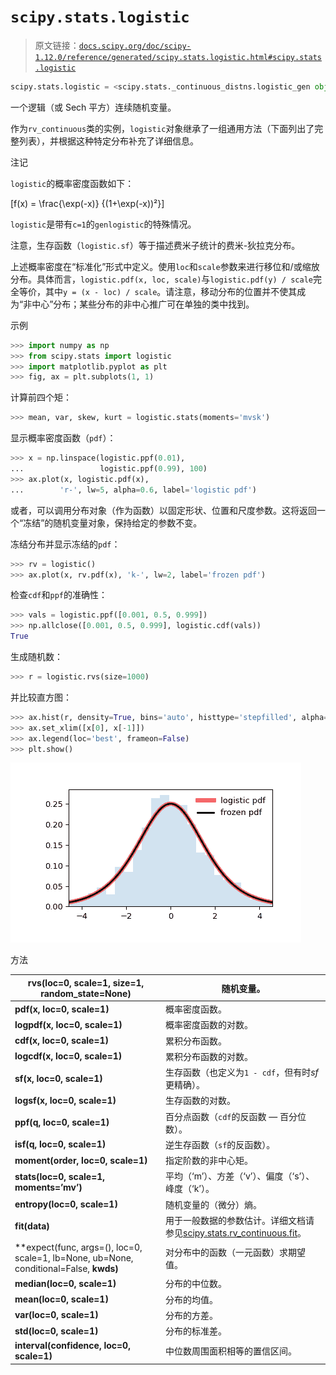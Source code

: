 # `scipy.stats.logistic`

> 原文链接：[`docs.scipy.org/doc/scipy-1.12.0/reference/generated/scipy.stats.logistic.html#scipy.stats.logistic`](https://docs.scipy.org/doc/scipy-1.12.0/reference/generated/scipy.stats.logistic.html#scipy.stats.logistic)

```py
scipy.stats.logistic = <scipy.stats._continuous_distns.logistic_gen object>
```

一个逻辑（或 Sech 平方）连续随机变量。

作为`rv_continuous`类的实例，`logistic`对象继承了一组通用方法（下面列出了完整列表），并根据这种特定分布补充了详细信息。

注记

`logistic`的概率密度函数如下：

\[f(x) = \frac{\exp(-x)} {(1+\exp(-x))²}\]

`logistic`是带有`c=1`的`genlogistic`的特殊情况。

注意，生存函数（`logistic.sf`）等于描述费米子统计的费米-狄拉克分布。

上述概率密度在“标准化”形式中定义。使用`loc`和`scale`参数来进行移位和/或缩放分布。具体而言，`logistic.pdf(x, loc, scale)`与`logistic.pdf(y) / scale`完全等价，其中`y = (x - loc) / scale`。请注意，移动分布的位置并不使其成为“非中心”分布；某些分布的非中心推广可在单独的类中找到。

示例

```py
>>> import numpy as np
>>> from scipy.stats import logistic
>>> import matplotlib.pyplot as plt
>>> fig, ax = plt.subplots(1, 1) 
```

计算前四个矩：

```py
>>> mean, var, skew, kurt = logistic.stats(moments='mvsk') 
```

显示概率密度函数（`pdf`）：

```py
>>> x = np.linspace(logistic.ppf(0.01),
...                 logistic.ppf(0.99), 100)
>>> ax.plot(x, logistic.pdf(x),
...        'r-', lw=5, alpha=0.6, label='logistic pdf') 
```

或者，可以调用分布对象（作为函数）以固定形状、位置和尺度参数。这将返回一个“冻结”的随机变量对象，保持给定的参数不变。

冻结分布并显示冻结的`pdf`：

```py
>>> rv = logistic()
>>> ax.plot(x, rv.pdf(x), 'k-', lw=2, label='frozen pdf') 
```

检查`cdf`和`ppf`的准确性：

```py
>>> vals = logistic.ppf([0.001, 0.5, 0.999])
>>> np.allclose([0.001, 0.5, 0.999], logistic.cdf(vals))
True 
```

生成随机数：

```py
>>> r = logistic.rvs(size=1000) 
```

并比较直方图：

```py
>>> ax.hist(r, density=True, bins='auto', histtype='stepfilled', alpha=0.2)
>>> ax.set_xlim([x[0], x[-1]])
>>> ax.legend(loc='best', frameon=False)
>>> plt.show() 
```

![../../_images/scipy-stats-logistic-1.png](img/03f55f9723bfe71238c5182e8d6ba270.png)

方法

| **rvs(loc=0, scale=1, size=1, random_state=None)** | 随机变量。 |
| --- | --- |
| **pdf(x, loc=0, scale=1)** | 概率密度函数。 |
| **logpdf(x, loc=0, scale=1)** | 概率密度函数的对数。 |
| **cdf(x, loc=0, scale=1)** | 累积分布函数。 |
| **logcdf(x, loc=0, scale=1)** | 累积分布函数的对数。 |
| **sf(x, loc=0, scale=1)** | 生存函数（也定义为`1 - cdf`，但有时*sf*更精确）。 |
| **logsf(x, loc=0, scale=1)** | 生存函数的对数。 |
| **ppf(q, loc=0, scale=1)** | 百分点函数（`cdf`的反函数 — 百分位数）。 |
| **isf(q, loc=0, scale=1)** | 逆生存函数（`sf`的反函数）。 |
| **moment(order, loc=0, scale=1)** | 指定阶数的非中心矩。 |
| **stats(loc=0, scale=1, moments=’mv’)** | 平均（‘m’）、方差（‘v’）、偏度（‘s’）、峰度（‘k’）。 |
| **entropy(loc=0, scale=1)** | 随机变量的（微分）熵。 |
| **fit(data)** | 用于一般数据的参数估计。详细文档请参见[scipy.stats.rv_continuous.fit](https://docs.scipy.org/doc/scipy/reference/generated/scipy.stats.rv_continuous.fit.html#scipy.stats.rv_continuous.fit)。 |
| **expect(func, args=(), loc=0, scale=1, lb=None, ub=None, conditional=False, **kwds)** | 对分布中的函数（一元函数）求期望值。 |
| **median(loc=0, scale=1)** | 分布的中位数。 |
| **mean(loc=0, scale=1)** | 分布的均值。 |
| **var(loc=0, scale=1)** | 分布的方差。 |
| **std(loc=0, scale=1)** | 分布的标准差。 |
| **interval(confidence, loc=0, scale=1)** | 中位数周围面积相等的置信区间。 |
